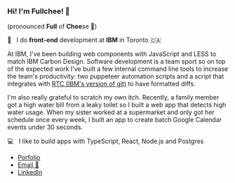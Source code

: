 ### Hi! I'm Fullchee! 👋 
(pronounced **Full** of **Chee**se 🧀)

💼 &nbsp; I do **front-end** development at **IBM** in Toronto 🇨🇦

<!--
**Fullchee/Fullchee** is a ✨ _special_ ✨ repository because its `README.md` (this file) appears on your GitHub profile.

- 🔭 I’m currently working on ...
- 🌱 I’m currently learning ...
- 👯 I’m looking to collaborate on ...
- 🤔 I’m looking for help with ...
- 💬 Ask me about ...
- 📫 How to reach me: ...
- 😄 Pronouns: ...
- ⚡ Fun fact: ...
-->



At IBM, I've been building web components with JavaScript and LESS to match IBM Carbon Design. Software development is a team sport so on top of the expected work I've built a few internal command line tools to increase the team's productivity: two puppeteer automation scripts and a script that integrates with [RTC (IBM's version of git)](https://jazz.net/products/workflow-management/) to have formatted diffs.

I'm also really grateful to scratch my own itch. Recently, a family member got a high water bill from a leaky toilet so I built a web app that detects high water usage. When my sister worked at a supermarket and only got her schedule once every week, I built an app to create batch Google Calendar events under 30 seconds.

💻 &nbsp; I like to build apps with TypeScript, React, Node.js and Postgres

- [Porfolio](fullchee.com)
- [Email  :email:](mailto:fullchee@gmail.com)
- [LinkedIn](https://www.linkedin.com/in/fullchee-zhang/)
